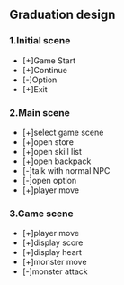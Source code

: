 ## Graduation design
### 1.Initial scene
* [+]Game Start
* [+]Continue
* [-]Option
* [+]Exit

### 2.Main scene
* [+]select game scene
* [+]open store
* [+]open skill list
* [+]open backpack
* [-]talk with normal NPC
* [-]open option
* [+]player move

### 3.Game scene
* [+]player move
* [+]display score
* [+]display heart
* [+]monster move
* [-]monster attack